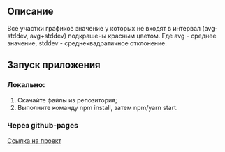 ## Описание
Все участки графиков значение y которых не входят в интервал (avg-stddev, avg+stddev) подкрашены красным цветом.
Где avg - среднее значение,
stddev - среднеквадратичное отклонение.

## Запуск приложения
### Локально:
1. Скачайте файлы из репозитория;
2. Выполните команду npm install, затем npm/yarn start.
### Через github-pages
[Ссылка на проект](<https://vot-tot-voronov.github.io/recharts-stddev>)
